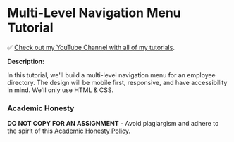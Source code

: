 # Multi-Level Navigation Menu Tutorial

✅ [Check out my YouTube Channel with all of my tutorials](https://www.youtube.com/DaveGrayTeachesCode).

**Description:**

In this tutorial, we'll build a multi-level navigation menu for an employee directory. The design will be mobile first, responsive, and have accessibility in mind. We'll only use HTML & CSS.

### Academic Honesty

**DO NOT COPY FOR AN ASSIGNMENT** - Avoid plagiargism and adhere to the spirit of this [Academic Honesty Policy](https://www.freecodecamp.org/news/academic-honesty-policy/).
